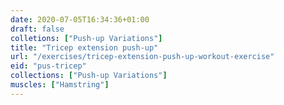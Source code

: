 ```yaml
---
date: 2020-07-05T16:34:36+01:00
draft: false
colletions: ["Push-up Variations"]
title: "Tricep extension push-up"
url: "/exercises/tricep-extension-push-up-workout-exercise"
eid: "pus-tricep"
collections: ["Push-up Variations"]
muscles: ["Hamstring"]
---
```

